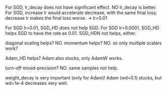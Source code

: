For SGD, lr_decay does not have significant effect. NO lr_decay is better.
For SGD, increase lr would accelerate decrease, with the same final loss; decrease lr makes the final loss worse. -> lr=0.01

For SGD lr=0.01, SGD_HD does not help SGD.
For SGD lr=0.0001, SGD_HD helps SGD to have the rate as 0.01.
SGD_HDN not helps, either.

diagonal scaling helps? NO.
momentum helps? NO. so only multiple scalars work?

Adam_HD helps?
Adam also stucks, only AdamW works.

turn-off mixed-precision? NO. same samples not help.

weight_decay is very important (only for Adam)! Adam (wd=0.1) stucks, but wd=1e-4 decreases very well.